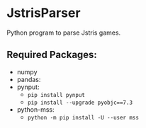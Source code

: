 # JstrisParser

Python program to parse Jstris games.

## Required Packages:
* numpy
* pandas:
* pynput:
  * `pip install pynput`
  * `pip install --upgrade pyobjc==7.3`
* python-mss:
  * `python -m pip install -U --user mss`